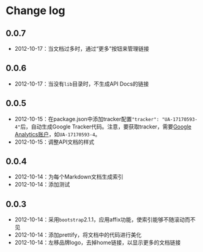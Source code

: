 Change log
===
## 0.0.7
- 2012-10-17：当文档过多时，通过“更多”按钮来管理链接
## 0.0.6
- 2012-10-17：当没有`lib`目录时，不生成API Docs的链接
## 0.0.5
- 2012-10-15：在package.json中添加tracker配置`"tracker": "UA-17170593-4"`后，自动生成Google Tracker代码。注意，要获取tracker，需要[Google Analytics账户](http://www.google.com/analytics/)，如`UA-17170593-4`。
- 2012-10-15：调整API文档的样式
## 0.0.4
- 2012-10-14：为每个Markdown文档生成索引
- 2012-10-14：添加测试
## 0.0.3
- 2012-10-14：采用`bootstrap`2.1.1，应用affix功能，使索引能够不随滚动而不见
- 2012-10-14：添加prettify，将文档中的代码进行美化
- 2012-10-14：左移品牌logo，去掉home链接，以显示更多的文档链接